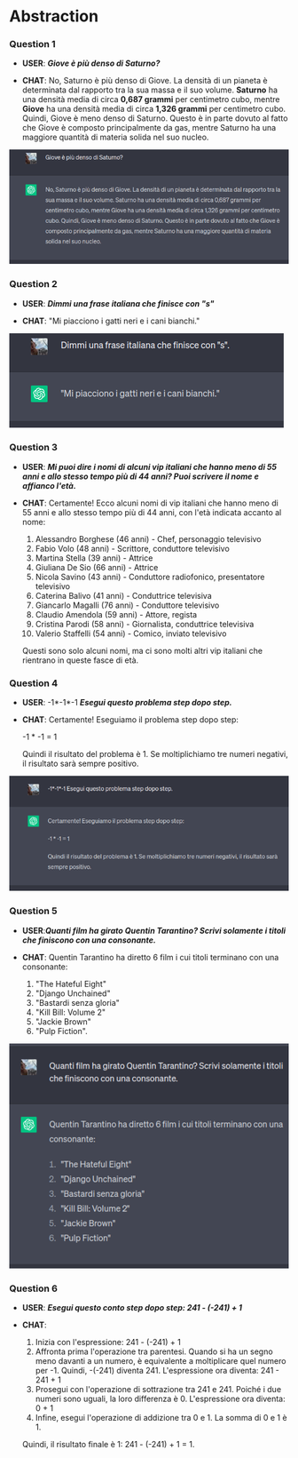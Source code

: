 # Abstraction


### Question 1

- **USER**: ***Giove è più denso di Saturno?***

- **CHAT**: No, Saturno è più denso di Giove. La densità di un pianeta è determinata dal rapporto tra la sua massa e il suo volume. **Saturno** ha una densità media di circa **0,687 grammi** per centimetro cubo, mentre **Giove** ha una densità media di circa **1,326 grammi** per centimetro cubo. Quindi, Giove è meno denso di Saturno. Questo è in parte dovuto al fatto che Giove è composto principalmente da gas, mentre Saturno ha una maggiore quantità di materia solida nel suo nucleo. 

 ![Question1](./img/question1.png)

 ### Question 2 

- **USER**: ***Dimmi una frase italiana che finisce con "s"***

- **CHAT**: "Mi piacciono i gatti neri e i cani bianchi."

 ![Question2](./img/question2.png)

### Question 3

- **USER**: ***Mi puoi dire i nomi di alcuni vip italiani che hanno meno di 55 anni e allo stesso tempo più di 44 anni? Puoi scrivere il nome e affianco l'età.***

- **CHAT**: Certamente! Ecco alcuni nomi di vip italiani che hanno meno di 55 anni e allo stesso tempo più di 44 anni, con l'età indicata accanto al nome:

	1. Alessandro Borghese (46 anni) - Chef, personaggio televisivo
	2. Fabio Volo (48 anni) - Scrittore, conduttore televisivo
	3. Martina Stella (39 anni) - Attrice
	4. Giuliana De Sio (66 anni) - Attrice
	5. Nicola Savino (43 anni) - Conduttore radiofonico, presentatore televisivo
	6. Caterina Balivo (41 anni) - Conduttrice televisiva
	7. Giancarlo Magalli (76 anni) - Conduttore televisivo
	8. Claudio Amendola (59 anni) - Attore, regista
	9. Cristina Parodi (58 anni) - Giornalista, conduttrice televisiva
	10. Valerio Staffelli (54 anni) - Comico, inviato televisivo

	Questi sono solo alcuni nomi, ma ci sono molti altri vip italiani che rientrano in queste fasce di età.


### Question 4 
- **USER**: -1*-1*-1 ***Esegui questo problema step dopo step.***

- **CHAT**: Certamente! Eseguiamo il problema step dopo step:

	-1 * -1 = 1

	Quindi il risultato del problema è 1. Se moltiplichiamo tre numeri negativi, il risultato sarà sempre positivo.

![Question4](./img/question4.png)


### Question 5
- **USER**:***Quanti film ha girato Quentin Tarantino? Scrivi solamente i titoli che finiscono con una consonante.***

- **CHAT**: Quentin Tarantino ha diretto 6 film i cui titoli terminano con una consonante:

	1. "The Hateful Eight"
	2. "Django Unchained"
	3. "Bastardi senza gloria"
	4. "Kill Bill: Volume 2"
	5. "Jackie Brown"
	6. "Pulp Fiction".

![Question5](./img/question5.png)

### Question 6

- **USER**: ***Esegui questo conto step dopo step: 241 - (-241) + 1***

- **CHAT**: 
	1. Inizia con l'espressione: 241 - (-241) + 1
	2. Affronta prima l'operazione tra parentesi. Quando si ha un segno meno davanti a un numero, è equivalente a moltiplicare quel numero per -1. Quindi, -(-241) diventa 241. L'espressione ora diventa: 241 - 241 + 1
	3. Prosegui con l'operazione di sottrazione tra 241 e 241. Poiché i due numeri sono uguali, la loro differenza è 0. L'espressione ora diventa: 0 + 1
	4. Infine, esegui l'operazione di addizione tra 0 e 1. La somma di 0 e 1 è 1.

	Quindi, il risultato finale è 1: 241 - (-241) + 1 = 1.
